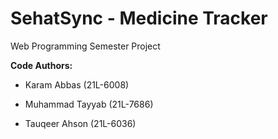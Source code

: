# SehatSync - Medicine Tracker

Web Programming Semester Project

**Code Authors:**

- Karam Abbas (21L-6008)

- Muhammad Tayyab (21L-7686)

- Tauqeer Ahson (21L-6036)
